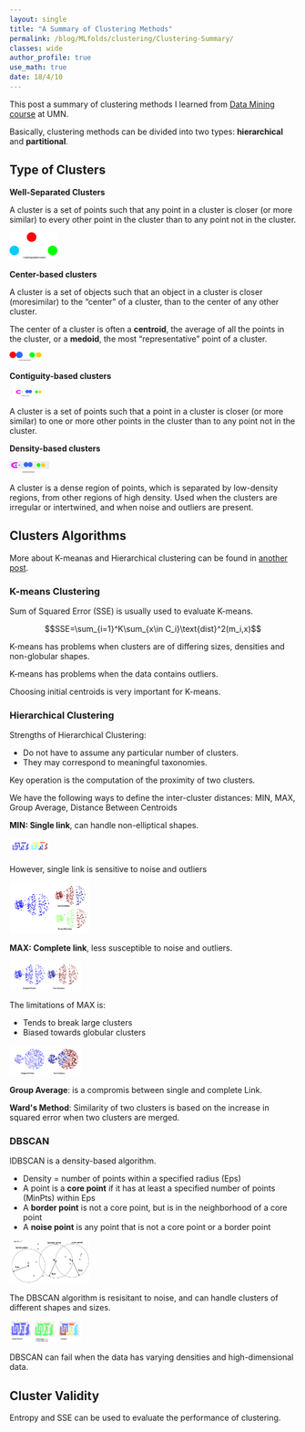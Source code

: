 ```yaml
---
layout: single
title: "A Summary of Clustering Methods"
permalink: /blog/MLfolds/clustering/Clustering-Summary/
classes: wide
author_profile: true
use_math: true
date: 18/4/10
---
```


This post a summary of clustering methods I learned from [Data Mining course](https://www-users.cs.umn.edu/~kumar001/dmbook/index.php) at UMN.

Basically, clustering methods can be divided into two types: **hierarchical** and **partitional**.

## Type of Clusters

**Well-Separated Clusters**

A cluster is a set of points such that any point in a cluster is closer (or more similar) to every other point in the cluster than to any point not in the cluster. 

<p>
	<img src="/Blog/MLfolds/clustering/figures/well-separated.png" 
       alt="Well separated" 
       style="width: 6em;" 
       class="align-center">
</p>

**Center-based clusters**

A cluster is a set of objects such that an object in a cluster is closer (moresimilar) to the “center” of a cluster, than to the center of any other cluster.

The center of a cluster is often a **centroid**, the average of all the points in the cluster, or a **medoid**, the most “representative” point of a cluster.

<p>
	<img src="/Blog/MLfolds/clustering/figures/center-based.png" 
       alt="Center based" 
       style="width: 4em;" 
       class="align-center">
</p>

**Contiguity-based clusters**

<p>
	<img src="/Blog/MLfolds/clustering/figures/contiguity-based.png" 
       alt="Contiguity based" 
       style="width: 4em;" 
       class="align-center">
</p>

A cluster is a set of points such that a point in a cluster is closer (or more similar) to one or more other points in the cluster than to any point not in the cluster.

**Density-based clusters**

<p>
	<img src="/Blog/MLfolds/clustering/figures/density-based.png" 
       alt="Density based" 
       style="width: 5em;" 
       class="align-center">
</p>

A cluster is a dense region of points, which is separated by low-density regions, from other regions of high density. 
Used when the clusters are irregular or intertwined, and when noise and outliers are present. 

## Clusters Algorithms

More about K-meanas and Hierarchical clustering can be found in [another post](https://dymodi.github.io/MLfolds/clustering/Clustering).

### K-means Clustering

Sum of Squared Error (SSE) is usually used to evaluate K-means.

$$SSE=\sum_{i=1}^K\sum_{x\in C_i}\text{dist}^2(m_i,x)$$

K-means has problems when clusters are of differing sizes, densities and non-globular shapes.

K-means has problems when the data contains outliers.

Choosing initial centroids is very important for K-means.

### Hierarchical Clustering

Strengths of Hierarchical Clustering: 

* Do not have to assume any particular number of clusters.
* They may correspond to meaningful taxonomies.

Key operation is the computation of the proximity of two clusters.

We have the following ways to define the inter-cluster distances: MIN, MAX, Group Average, Distance
Between Centroids

**MIN: Single link**, can handle non-elliptical shapes.

<p>
	<img src="/Blog/MLfolds/clustering/figures/single-link-strength.png" 
       alt="Single link strength" 
       style="width: 5em;" 
       class="align-center">
</p>

However, single link is sensitive to noise and outliers

<p>
	<img src="/Blog/MLfolds/clustering/figures/single-link-weakness.png" 
       alt="Single link weakness" 
       style="width: 10em;" 
       class="align-center">
</p>

**MAX: Complete link**, less susceptible to noise and outliers.

<p>
	<img src="/Blog/MLfolds/clustering/figures/complete-link-strength.png" 
       alt="Complete link strength" 
       style="width: 9em;" 
       class="align-center">
</p>

The limitations of MAX is:

* Tends to break large clusters
* Biased towards globular clusters

<p>
	<img src="/Blog/MLfolds/clustering/figures/complete-link-weakness.png" 
       alt="Complete link weakness" 
       style="width: 9em;" 
       class="align-center">
</p>

**Group Average**: is a compromis between single and complete Link.

**Ward's Method**: Similarity of two clusters is based on the increase in squared error when two clusters are merged.

### DBSCAN

lDBSCAN is a density-based algorithm.

* Density = number of points within a specified radius (Eps)
* A point is a **core point** if it has at least a specified number of points (MinPts) within Eps 
* A **border point** is not a core point, but is in the neighborhood of a core point
* A **noise point** is any point that is not a core point or a border point 

<p>
	<img src="/Blog/MLfolds/clustering/figures/dbscan.png" 
       alt="DBSCAN" 
       style="width: 10em;" 
       class="align-center">
</p>

The DBSCAN algorithm is resisitant to noise, and can handle clusters of different shapes and sizes.

<p>
	<img src="/Blog/MLfolds/clustering/figures/dbscan-example.png" 
       alt="DBSCAN Algorithm" 
       style="width: 9em;" 
       class="align-center">
</p>

DBSCAN can fail when the data has varying densities and high-dimensional data.

## Cluster Validity

Entropy and SSE can be used to evaluate the performance of clustering.



